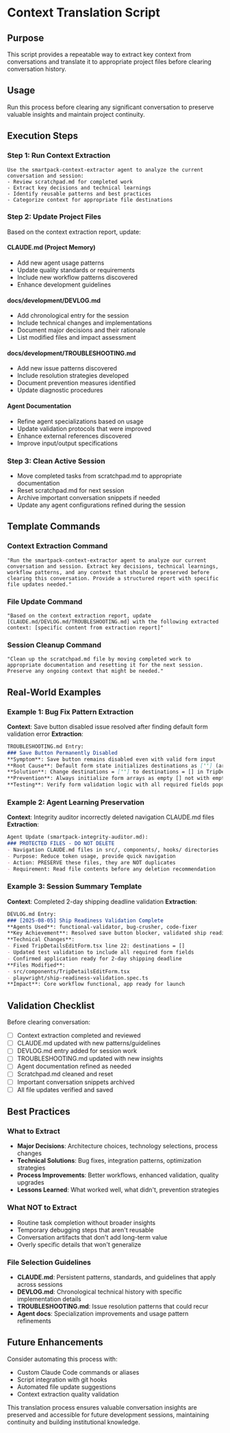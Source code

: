 # Context Translation Script

## Purpose
This script provides a repeatable way to extract key context from conversations and translate it to appropriate project files before clearing conversation history.

## Usage
Run this process before clearing any significant conversation to preserve valuable insights and maintain project continuity.

## Execution Steps

### Step 1: Run Context Extraction
```
Use the smartpack-context-extractor agent to analyze the current conversation and session:
- Review scratchpad.md for completed work
- Extract key decisions and technical learnings
- Identify reusable patterns and best practices
- Categorize context for appropriate file destinations
```

### Step 2: Update Project Files
Based on the context extraction report, update:

#### CLAUDE.md (Project Memory)
- Add new agent usage patterns
- Update quality standards or requirements
- Include new workflow patterns discovered
- Enhance development guidelines

#### docs/development/DEVLOG.md
- Add chronological entry for the session
- Include technical changes and implementations  
- Document major decisions and their rationale
- List modified files and impact assessment

#### docs/development/TROUBLESHOOTING.md
- Add new issue patterns discovered
- Include resolution strategies developed
- Document prevention measures identified
- Update diagnostic procedures

#### Agent Documentation
- Refine agent specializations based on usage
- Update validation protocols that were improved
- Enhance external references discovered
- Improve input/output specifications

### Step 3: Clean Active Session
- Move completed tasks from scratchpad.md to appropriate documentation
- Reset scratchpad.md for next session
- Archive important conversation snippets if needed
- Update any agent configurations refined during the session

## Template Commands

### Context Extraction Command
```
"Run the smartpack-context-extractor agent to analyze our current conversation and session. Extract key decisions, technical learnings, workflow patterns, and any context that should be preserved before clearing this conversation. Provide a structured report with specific file updates needed."
```

### File Update Command  
```
"Based on the context extraction report, update [CLAUDE.md/DEVLOG.md/TROUBLESHOOTING.md] with the following extracted context: [specific content from extraction report]"
```

### Session Cleanup Command
```
"Clean up the scratchpad.md file by moving completed work to appropriate documentation and resetting it for the next session. Preserve any ongoing context that might be needed."
```

## Real-World Examples

### Example 1: Bug Fix Pattern Extraction
**Context**: Save button disabled issue resolved after finding default form validation error
**Extraction**:
```markdown
TROUBLESHOOTING.md Entry:
### Save Button Permanently Disabled
**Symptom**: Save button remains disabled even with valid form input
**Root Cause**: Default form state initializes destinations as [''] (array with empty string) 
**Solution**: Change destinations = [''] to destinations = [] in TripDetailsEditForm.tsx
**Prevention**: Always initialize form arrays as empty [] not with empty strings ['']
**Testing**: Verify form validation logic with all required fields populated
```

### Example 2: Agent Learning Preservation
**Context**: Integrity auditor incorrectly deleted navigation CLAUDE.md files
**Extraction**:
```markdown
Agent Update (smartpack-integrity-auditor.md):
### PROTECTED FILES - DO NOT DELETE
- Navigation CLAUDE.md files in src/, components/, hooks/ directories
- Purpose: Reduce token usage, provide quick navigation
- Action: PRESERVE these files, they are NOT duplicates
- Requirement: Read file contents before any deletion recommendation
```

### Example 3: Session Summary Template
**Context**: Completed 2-day shipping deadline validation
**Extraction**:
```markdown
DEVLOG.md Entry:
### [2025-08-05] Ship Readiness Validation Complete
**Agents Used**: functional-validator, bug-crusher, code-fixer
**Key Achievement**: Resolved save button blocker, validated ship readiness
**Technical Changes**:
- Fixed TripDetailsEditForm.tsx line 22: destinations = []
- Updated test validation to include all required form fields
- Confirmed application ready for 2-day shipping deadline
**Files Modified**: 
- src/components/TripDetailsEditForm.tsx
- playwright/ship-readiness-validation.spec.ts
**Impact**: Core workflow functional, app ready for launch
```

## Validation Checklist

Before clearing conversation:
- [ ] Context extraction completed and reviewed
- [ ] CLAUDE.md updated with new patterns/guidelines
- [ ] DEVLOG.md entry added for session work
- [ ] TROUBLESHOOTING.md updated with new insights
- [ ] Agent documentation refined as needed
- [ ] Scratchpad.md cleaned and reset
- [ ] Important conversation snippets archived
- [ ] All file updates verified and saved

## Best Practices

### What to Extract
- **Major Decisions**: Architecture choices, technology selections, process changes
- **Technical Solutions**: Bug fixes, integration patterns, optimization strategies
- **Process Improvements**: Better workflows, enhanced validation, quality upgrades
- **Lessons Learned**: What worked well, what didn't, prevention strategies

### What NOT to Extract
- Routine task completion without broader insights
- Temporary debugging steps that aren't reusable
- Conversation artifacts that don't add long-term value
- Overly specific details that won't generalize

### File Selection Guidelines
- **CLAUDE.md**: Persistent patterns, standards, and guidelines that apply across sessions
- **DEVLOG.md**: Chronological technical history with specific implementation details
- **TROUBLESHOOTING.md**: Issue resolution patterns that could recur
- **Agent docs**: Specialization improvements and usage pattern refinements

## Future Enhancements

Consider automating this process with:
- Custom Claude Code commands or aliases
- Script integration with git hooks
- Automated file update suggestions
- Context extraction quality validation

This translation process ensures valuable conversation insights are preserved and accessible for future development sessions, maintaining continuity and building institutional knowledge.